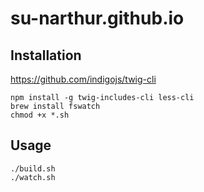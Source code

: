 # su-narthur.github.io

## Installation

https://github.com/indigojs/twig-cli

```
npm install -g twig-includes-cli less-cli
brew install fswatch
chmod +x *.sh
```

## Usage

```
./build.sh
./watch.sh
```